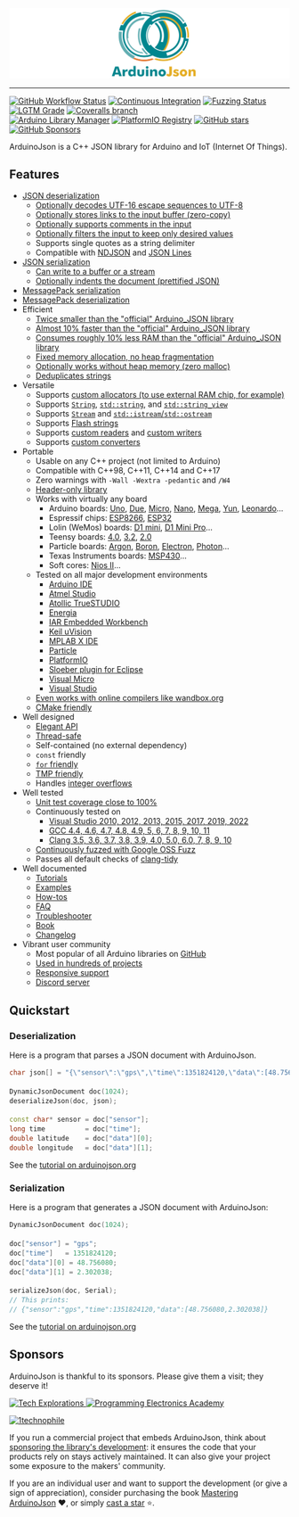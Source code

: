 ![ArduinoJson](banner.svg)

---

[![GitHub Workflow Status](https://img.shields.io/github/workflow/status/bblanchon/ArduinoJson/Continuous%20Integration?logo=github)](https://github.com/bblanchon/ArduinoJson/actions?query=workflow%3A%22Continuous+Integration%22+branch%3A6.x)
[![Continuous Integration](https://ci.appveyor.com/api/projects/status/m7s53wav1l0abssg/branch/6.x?svg=true)](https://ci.appveyor.com/project/bblanchon/arduinojson/branch/6.x)
[![Fuzzing Status](https://oss-fuzz-build-logs.storage.googleapis.com/badges/arduinojson.svg)](https://bugs.chromium.org/p/oss-fuzz/issues/list?sort=-opened&can=1&q=proj:arduinojson)
[![LGTM Grade](https://img.shields.io/lgtm/grade/cpp/github/bblanchon/ArduinoJson?label=quality&logo=lgtm)](https://lgtm.com/projects/g/bblanchon/ArduinoJson/)
[![Coveralls branch](https://img.shields.io/coveralls/github/bblanchon/ArduinoJson/6.x?logo=coveralls)](https://coveralls.io/github/bblanchon/ArduinoJson?branch=6.x)  
[![Arduino Library Manager](https://img.shields.io/static/v1?label=Arduino&message=v6.19.2&logo=arduino&logoColor=white&color=blue)](https://www.ardu-badge.com/ArduinoJson/6.19.2)
[![PlatformIO Registry](https://badges.registry.platformio.org/packages/bblanchon/library/ArduinoJson.svg?version=6.19.2)](https://registry.platformio.org/packages/libraries/bblanchon/ArduinoJson?version=6.19.2) 
[![GitHub stars](https://img.shields.io/github/stars/bblanchon/ArduinoJson?style=flat&logo=github)](https://github.com/bblanchon/ArduinoJson/stargazers)
[![GitHub Sponsors](https://img.shields.io/github/sponsors/bblanchon?logo=github)](https://github.com/sponsors/bblanchon)

ArduinoJson is a C++ JSON library for Arduino and IoT (Internet Of Things).

## Features

* [JSON deserialization](https://arduinojson.org/v6/api/json/deserializejson/?utm_source=github&utm_medium=readme)
    * [Optionally decodes UTF-16 escape sequences to UTF-8](https://arduinojson.org/v6/api/config/decode_unicode/?utm_source=github&utm_medium=readme)
    * [Optionally stores links to the input buffer (zero-copy)](https://arduinojson.org/v6/api/json/deserializejson/?utm_source=github&utm_medium=readme)
    * [Optionally supports comments in the input](https://arduinojson.org/v6/api/config/enable_comments/?utm_source=github&utm_medium=readme)
    * [Optionally filters the input to keep only desired values](https://arduinojson.org/v6/api/json/deserializejson/?utm_source=github&utm_medium=readme#filtering)
    * Supports single quotes as a string delimiter
    * Compatible with [NDJSON](http://ndjson.org/) and [JSON Lines](https://jsonlines.org/)
* [JSON serialization](https://arduinojson.org/v6/api/json/serializejson/?utm_source=github&utm_medium=readme)
    * [Can write to a buffer or a stream](https://arduinojson.org/v6/api/json/serializejson/?utm_source=github&utm_medium=readme)
    * [Optionally indents the document (prettified JSON)](https://arduinojson.org/v6/api/json/serializejsonpretty/?utm_source=github&utm_medium=readme)
* [MessagePack serialization](https://arduinojson.org/v6/api/msgpack/serializemsgpack/?utm_source=github&utm_medium=readme)
* [MessagePack deserialization](https://arduinojson.org/v6/api/msgpack/deserializemsgpack/?utm_source=github&utm_medium=readme)
* Efficient
    * [Twice smaller than the "official" Arduino_JSON library](https://arduinojson.org/2019/11/19/arduinojson-vs-arduino_json/?utm_source=github&utm_medium=readme)
    * [Almost 10% faster than the "official" Arduino_JSON library](https://arduinojson.org/2019/11/19/arduinojson-vs-arduino_json/?utm_source=github&utm_medium=readme)
    * [Consumes roughly 10% less RAM than the "official" Arduino_JSON library](https://arduinojson.org/2019/11/19/arduinojson-vs-arduino_json/?utm_source=github&utm_medium=readme)
    * [Fixed memory allocation, no heap fragmentation](https://arduinojson.org/v6/api/jsondocument/?utm_source=github&utm_medium=readme)
    * [Optionally works without heap memory (zero malloc)](https://arduinojson.org/v6/api/staticjsondocument/?utm_source=github&utm_medium=readme)
    * [Deduplicates strings](https://arduinojson.org/news/2020/08/01/version-6-16-0/?utm_source=github&utm_medium=readme)
* Versatile
    * Supports [custom allocators (to use external RAM chip, for example)](https://arduinojson.org/v6/how-to/use-external-ram-on-esp32/?utm_source=github&utm_medium=readme)
    * Supports [`String`](https://arduinojson.org/v6/api/config/enable_arduino_string/?utm_source=github&utm_medium=readme), [`std::string`](https://arduinojson.org/v6/api/config/enable_std_string/?utm_source=github&utm_medium=readme), and [`std::string_view`](https://arduinojson.org/v6/api/config/enable_string_view/?utm_source=github&utm_medium=readme)
    * Supports [`Stream`](https://arduinojson.org/v6/api/config/enable_arduino_stream/?utm_source=github&utm_medium=readme) and [`std::istream`/`std::ostream`](https://arduinojson.org/v6/api/config/enable_std_stream/?utm_source=github&utm_medium=readme)
    * Supports [Flash strings](https://arduinojson.org/v6/api/config/enable_progmem/?utm_source=github&utm_medium=readme)
    * Supports [custom readers](https://arduinojson.org/v6/api/json/deserializejson/?utm_source=github&utm_medium=readme#custom-reader) and [custom writers](https://arduinojson.org/v6/api/json/serializejson/?utm_source=github&utm_medium=readme#custom-writer)
    * Supports [custom converters](https://arduinojson.org/news/2021/05/04/version-6-18-0/?utm_source=github&utm_medium=readme)
* Portable
    * Usable on any C++ project (not limited to Arduino)
    * Compatible with C++98, C++11, C++14 and C++17
    * Zero warnings with `-Wall -Wextra -pedantic` and `/W4`
    * [Header-only library](https://en.wikipedia.org/wiki/Header-only)
    * Works with virtually any board
        * Arduino boards: [Uno](https://amzn.to/38aL2ik), [Due](https://amzn.to/36YkWi2), [Micro](https://amzn.to/35WkdwG), [Nano](https://amzn.to/2QTvwRX), [Mega](https://amzn.to/36XWhuf), [Yun](https://amzn.to/30odURc), [Leonardo](https://amzn.to/36XWjlR)...
        * Espressif chips: [ESP8266](https://amzn.to/36YluV8), [ESP32](https://amzn.to/2G4pRCB)
        * Lolin (WeMos) boards: [D1 mini](https://amzn.to/2QUpz7q), [D1 Mini Pro](https://amzn.to/36UsGSs)...
        * Teensy boards: [4.0](https://amzn.to/30ljXGq), [3.2](https://amzn.to/2FT0EuC), [2.0](https://amzn.to/2QXUMXj)
        * Particle boards: [Argon](https://amzn.to/2FQHa9X), [Boron](https://amzn.to/36WgLUd), [Electron](https://amzn.to/30vEc4k), [Photon](https://amzn.to/387F9Cd)...
        * Texas Instruments boards: [MSP430](https://amzn.to/30nJWgg)...
        * Soft cores: [Nios II](https://en.wikipedia.org/wiki/Nios_II)...
    * Tested on all major development environments
        * [Arduino IDE](https://www.arduino.cc/en/Main/Software)
        * [Atmel Studio](http://www.atmel.com/microsite/atmel-studio/)
        * [Atollic TrueSTUDIO](https://atollic.com/truestudio/)
        * [Energia](http://energia.nu/)
        * [IAR Embedded Workbench](https://www.iar.com/iar-embedded-workbench/)
        * [Keil uVision](http://www.keil.com/)
        * [MPLAB X IDE](http://www.microchip.com/mplab/mplab-x-ide)
        * [Particle](https://www.particle.io/)
        * [PlatformIO](http://platformio.org/)
        * [Sloeber plugin for Eclipse](https://eclipse.baeyens.it/)
        * [Visual Micro](http://www.visualmicro.com/)
        * [Visual Studio](https://www.visualstudio.com/)
    * [Even works with online compilers like wandbox.org](https://wandbox.org/permlink/RlZSKy17DjJ6HcdN)
    * [CMake friendly](https://arduinojson.org/v6/how-to/use-arduinojson-with-cmake/?utm_source=github&utm_medium=readme)
* Well designed
    * [Elegant API](http://arduinojson.org/v6/example/?utm_source=github&utm_medium=readme)
    * [Thread-safe](https://en.wikipedia.org/wiki/Thread_safety)
    * Self-contained (no external dependency)
    * `const` friendly
    * [`for` friendly](https://arduinojson.org/v6/api/jsonobject/begin_end/?utm_source=github&utm_medium=readme)
    * [TMP friendly](https://en.wikipedia.org/wiki/Template_metaprogramming)
    * Handles [integer overflows](https://arduinojson.org/v6/api/jsonvariant/as/?utm_source=github&utm_medium=readme#integer-overflows)
* Well tested
    * [Unit test coverage close to 100%](https://coveralls.io/github/bblanchon/ArduinoJson?branch=6.x)
    * Continuously tested on
        * [Visual Studio 2010, 2012, 2013, 2015, 2017, 2019, 2022](https://ci.appveyor.com/project/bblanchon/arduinojson/branch/6.x)
        * [GCC 4.4, 4.6, 4.7, 4.8, 4.9, 5, 6, 7, 8, 9, 10, 11](https://github.com/bblanchon/ArduinoJson/actions?query=workflow%3A%22Continuous+Integration%22)
        * [Clang 3.5, 3.6, 3.7, 3.8, 3.9, 4.0, 5.0, 6.0, 7, 8, 9, 10](https://github.com/bblanchon/ArduinoJson/actions?query=workflow%3A%22Continuous+Integration%22)
    * [Continuously fuzzed with Google OSS Fuzz](https://bugs.chromium.org/p/oss-fuzz/issues/list?sort=-opened&can=1&q=proj:arduinojson)
    * Passes all default checks of [clang-tidy](https://releases.llvm.org/10.0.0/tools/clang/tools/extra/docs/clang-tidy/)
* Well documented
    * [Tutorials](https://arduinojson.org/v6/doc/deserialization/?utm_source=github&utm_medium=readme)
    * [Examples](https://arduinojson.org/v6/example/?utm_source=github&utm_medium=readme)
    * [How-tos](https://arduinojson.org/v6/example/?utm_source=github&utm_medium=readme)
    * [FAQ](https://arduinojson.org/v6/faq/?utm_source=github&utm_medium=readme)
    * [Troubleshooter](https://arduinojson.org/v6/troubleshooter/?utm_source=github&utm_medium=readme)
    * [Book](https://arduinojson.org/book/?utm_source=github&utm_medium=readme)
    * [Changelog](CHANGELOG.md)
* Vibrant user community
    * Most popular of all Arduino libraries on [GitHub](https://github.com/search?o=desc&q=arduino+library&s=stars&type=Repositories)
    * [Used in hundreds of projects](https://www.hackster.io/search?i=projects&q=arduinojson)
    * [Responsive support](https://github.com/bblanchon/ArduinoJson/issues?q=is%3Aissue+is%3Aclosed)
    * [Discord server](https://discord.gg/DzN6hHHD4h)

## Quickstart

### Deserialization

Here is a program that parses a JSON document with ArduinoJson.

```c++
char json[] = "{\"sensor\":\"gps\",\"time\":1351824120,\"data\":[48.756080,2.302038]}";

DynamicJsonDocument doc(1024);
deserializeJson(doc, json);

const char* sensor = doc["sensor"];
long time          = doc["time"];
double latitude    = doc["data"][0];
double longitude   = doc["data"][1];
```

See the [tutorial on arduinojson.org](https://arduinojson.org/doc/decoding/?utm_source=github&utm_medium=readme)

### Serialization

Here is a program that generates a JSON document with ArduinoJson:

```c++
DynamicJsonDocument doc(1024);

doc["sensor"] = "gps";
doc["time"]   = 1351824120;
doc["data"][0] = 48.756080;
doc["data"][1] = 2.302038;

serializeJson(doc, Serial);
// This prints:
// {"sensor":"gps","time":1351824120,"data":[48.756080,2.302038]}
```

See the [tutorial on arduinojson.org](https://arduinojson.org/doc/encoding/?utm_source=github&utm_medium=readme)

## Sponsors

ArduinoJson is thankful to its sponsors. Please give them a visit; they deserve it!

<p>
  <a href="https://techexplorations.com/" rel="sponsored">
    <img alt="Tech Explorations" src="https://arduinojson.org/images/2021/10/techexplorations.png" width="200">
  </a>
  <a href="https://www.programmingelectronics.com/" rel="sponsored">
    <img src="https://arduinojson.org/images/2021/10/programmingeleactronicsacademy.png" alt="Programming Electronics Academy" width="200">
  </a>
</p>
<p>
  <a href="https://github.com/1technophile" rel="sponsored">
    <img alt="1technophile" src="https://avatars.githubusercontent.com/u/12672732?s=40&v=4">
  </a>
</p>

If you run a commercial project that embeds ArduinoJson, think about [sponsoring the library's development](https://github.com/sponsors/bblanchon): it ensures the code that your products rely on stays actively maintained. It can also give your project some exposure to the makers' community.

If you are an individual user and want to support the development (or give a sign of appreciation), consider purchasing the book [Mastering ArduinoJson](https://arduinojson.org/book/)&nbsp;❤, or simply [cast a star](https://github.com/bblanchon/ArduinoJson/stargazers)&nbsp;⭐.
